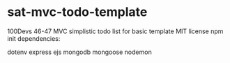 # sat-mvc-todo-template

100Devs 46-47 MVC simplistic todo list for basic template
MIT license
npm init
dependencies:

dotenv
express
ejs
mongodb
mongoose
nodemon
